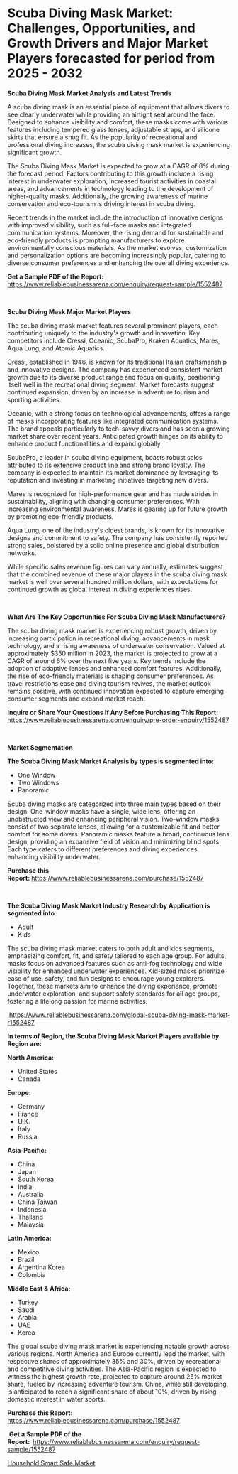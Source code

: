 <p><h1>Scuba Diving Mask Market: Challenges, Opportunities, and Growth Drivers and Major Market Players forecasted for period from 2025 - 2032</h1></p><p><strong>Scuba Diving Mask Market Analysis and Latest Trends</strong></p>
<p><p>A scuba diving mask is an essential piece of equipment that allows divers to see clearly underwater while providing an airtight seal around the face. Designed to enhance visibility and comfort, these masks come with various features including tempered glass lenses, adjustable straps, and silicone skirts that ensure a snug fit. As the popularity of recreational and professional diving increases, the scuba diving mask market is experiencing significant growth.</p><p>The Scuba Diving Mask Market is expected to grow at a CAGR of 8% during the forecast period. Factors contributing to this growth include a rising interest in underwater exploration, increased tourist activities in coastal areas, and advancements in technology leading to the development of higher-quality masks. Additionally, the growing awareness of marine conservation and eco-tourism is driving interest in scuba diving.</p><p>Recent trends in the market include the introduction of innovative designs with improved visibility, such as full-face masks and integrated communication systems. Moreover, the rising demand for sustainable and eco-friendly products is prompting manufacturers to explore environmentally conscious materials. As the market evolves, customization and personalization options are becoming increasingly popular, catering to diverse consumer preferences and enhancing the overall diving experience.</p></p>
<p><strong>Get a Sample PDF of the Report:&nbsp;</strong> <a href="https://www.reliablebusinessarena.com/enquiry/request-sample/1552487?utm_campaign=3008&utm_medium=2&utm_source=Github&utm_content=ia&utm_term=05042025&utm_id=scuba-diving-mask">https://www.reliablebusinessarena.com/enquiry/request-sample/1552487</a></p>
<p>&nbsp;</p>
<p><strong>Scuba Diving Mask Major Market Players</strong></p>
<p><p>The scuba diving mask market features several prominent players, each contributing uniquely to the industry's growth and innovation. Key competitors include Cressi, Oceanic, ScubaPro, Kraken Aquatics, Mares, Aqua Lung, and Atomic Aquatics.</p><p>Cressi, established in 1946, is known for its traditional Italian craftsmanship and innovative designs. The company has experienced consistent market growth due to its diverse product range and focus on quality, positioning itself well in the recreational diving segment. Market forecasts suggest continued expansion, driven by an increase in adventure tourism and sporting activities.</p><p>Oceanic, with a strong focus on technological advancements, offers a range of masks incorporating features like integrated communication systems. The brand appeals particularly to tech-savvy divers and has seen a growing market share over recent years. Anticipated growth hinges on its ability to enhance product functionalities and expand globally.</p><p>ScubaPro, a leader in scuba diving equipment, boasts robust sales attributed to its extensive product line and strong brand loyalty. The company is expected to maintain its market dominance by leveraging its reputation and investing in marketing initiatives targeting new divers.</p><p>Mares is recognized for high-performance gear and has made strides in sustainability, aligning with changing consumer preferences. With increasing environmental awareness, Mares is gearing up for future growth by promoting eco-friendly products.</p><p>Aqua Lung, one of the industry's oldest brands, is known for its innovative designs and commitment to safety. The company has consistently reported strong sales, bolstered by a solid online presence and global distribution networks.</p><p>While specific sales revenue figures can vary annually, estimates suggest that the combined revenue of these major players in the scuba diving mask market is well over several hundred million dollars, with expectations for continued growth as global interest in diving experiences rises.</p></p>
<p>&nbsp;</p>
<p><strong>What Are The Key Opportunities For Scuba Diving Mask Manufacturers?</strong></p>
<p><p>The scuba diving mask market is experiencing robust growth, driven by increasing participation in recreational diving, advancements in mask technology, and a rising awareness of underwater conservation. Valued at approximately $350 million in 2023, the market is projected to grow at a CAGR of around 6% over the next five years. Key trends include the adoption of adaptive lenses and enhanced comfort features. Additionally, the rise of eco-friendly materials is shaping consumer preferences. As travel restrictions ease and diving tourism revives, the market outlook remains positive, with continued innovation expected to capture emerging consumer segments and expand market reach.</p></p>
<p><strong>Inquire or Share Your Questions If Any Before Purchasing This Report:</strong> <a href="https://www.reliablebusinessarena.com/enquiry/pre-order-enquiry/1552487?utm_campaign=3008&utm_medium=2&utm_source=Github&utm_content=ia&utm_term=05042025&utm_id=scuba-diving-mask">https://www.reliablebusinessarena.com/enquiry/pre-order-enquiry/1552487</a></p>
<p>&nbsp;</p>
<p><strong>Market Segmentation</strong></p>
<p><strong>The Scuba Diving Mask Market Analysis by types is segmented into:</strong></p>
<p><ul><li>One Window</li><li>Two Windows</li><li>Panoramic</li></ul></p>
<p><p>Scuba diving masks are categorized into three main types based on their design. One-window masks have a single, wide lens, offering an unobstructed view and enhancing peripheral vision. Two-window masks consist of two separate lenses, allowing for a customizable fit and better comfort for some divers. Panoramic masks feature a broad, continuous lens design, providing an expansive field of vision and minimizing blind spots. Each type caters to different preferences and diving experiences, enhancing visibility underwater.</p></p>
<p><strong>Purchase this Report:&nbsp;</strong><a href="https://www.reliablebusinessarena.com/purchase/1552487?utm_campaign=3008&utm_medium=2&utm_source=Github&utm_content=ia&utm_term=05042025&utm_id=scuba-diving-mask">https://www.reliablebusinessarena.com/purchase/1552487</a></p>
<p>&nbsp;</p>
<p><strong>The Scuba Diving Mask Market Industry Research by Application is segmented into:</strong></p>
<p><ul><li>Adult</li><li>Kids</li></ul></p>
<p><p>The scuba diving mask market caters to both adult and kids segments, emphasizing comfort, fit, and safety tailored to each age group. For adults, masks focus on advanced features such as anti-fog technology and wide visibility for enhanced underwater experiences. Kid-sized masks prioritize ease of use, safety, and fun designs to encourage young explorers. Together, these markets aim to enhance the diving experience, promote underwater exploration, and support safety standards for all age groups, fostering a lifelong passion for marine activities.</p></p>
<p><a href="https://www.reliablebusinessarena.com/global-scuba-diving-mask-market-r1552487?utm_campaign=3008&utm_medium=2&utm_source=Github&utm_content=ia&utm_term=05042025&utm_id=scuba-diving-mask">&nbsp;https://www.reliablebusinessarena.com/global-scuba-diving-mask-market-r1552487</a></p>
<p><strong>In terms of Region, the Scuba Diving Mask Market Players available by Region are:</strong></p>
<p>
    <p> <strong> North America: </strong>
        <ul>
            <li>United States</li>
            <li>Canada</li>
        </ul>
        </p> 
    <p> <strong> Europe: </strong>
        <ul>
            <li>Germany</li>
            <li>France</li>
            <li>U.K.</li>
            <li>Italy</li>
            <li>Russia</li>
        </ul>
        </p> 
    <p> <strong> Asia-Pacific: </strong>
        <ul>
            <li>China</li>
            <li>Japan</li>
            <li>South Korea</li>
            <li>India</li>
            <li>Australia</li>
            <li>China Taiwan</li>
            <li>Indonesia</li>
            <li>Thailand</li>
            <li>Malaysia</li>
        </ul>
        </p> 
    <p> <strong> Latin America: </strong>
        <ul>
            <li>Mexico</li>
            <li>Brazil</li>
            <li>Argentina Korea</li>
            <li>Colombia</li>
        </ul>
        </p> 
    <p> <strong> Middle East & Africa: </strong>
        <ul>
            <li>Turkey</li>
            <li>Saudi</li>
            <li>Arabia</li>
            <li>UAE</li>
            <li>Korea</li>
        </ul>
    </p>
    </p>
<p><p>The global scuba diving mask market is experiencing notable growth across various regions. North America and Europe currently lead the market, with respective shares of approximately 35% and 30%, driven by recreational and competitive diving activities. The Asia-Pacific region is expected to witness the highest growth rate, projected to capture around 25% market share, fueled by increasing adventure tourism. China, while still developing, is anticipated to reach a significant share of about 10%, driven by rising domestic interest in water sports.</p></p>
<p><strong>Purchase this Report: </strong><a href="https://www.reliablebusinessarena.com/purchase/1552487?utm_campaign=3008&utm_medium=2&utm_source=Github&utm_content=ia&utm_term=05042025&utm_id=scuba-diving-mask">https://www.reliablebusinessarena.com/purchase/1552487</a></p>
<p>&nbsp;<strong>Get a Sample PDF of the Report:&nbsp;&nbsp;</strong><a href="https://www.reliablebusinessarena.com/enquiry/request-sample/1552487?utm_campaign=3008&utm_medium=2&utm_source=Github&utm_content=ia&utm_term=05042025&utm_id=scuba-diving-mask">https://www.reliablebusinessarena.com/enquiry/request-sample/1552487</a></p>
<p><strong></strong></p>
<p><p><a href="https://github.com/tashipmhuiri/Market-Research-Report-List-1/blob/main/household-smart-safe-market.md?utm_campaign=3008&utm_medium=2&utm_source=Github&utm_content=ia&utm_term=05042025&utm_id=scuba-diving-mask">Household Smart Safe Market</a></p></p>